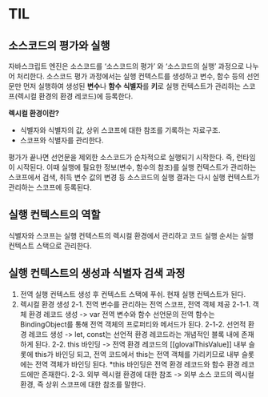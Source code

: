 # TIL 

## 소스코드의 평가와 실행

자바스크립트 엔진은 소스코드를 ‘소스코드의 평가’ 와 ‘소스코드의 실행’ 과정으로 나누어 처리한다.
소스코드 평가 과정에서는 실행 컨텍스트를 생성하고 변수, 함수 등의 선언문만 먼저 실행하여 생성된
 **변수**나 **함수** **식별자**를 **키**로 실행 컨텍스트가 관리하는 스코프(렉시컬 환경의 환경 레코드)에
등록한다. 

**렉시컬 환경이란?**
- 식별자와 식별자의 값, 상위 스코프에 대한 참조를 기록하는 자료구조.
- 스코프와 식별자를 관리한다.

평가가 끝나면 선언문을 제외한 소스코드가 순차적으로 실행되기 시작한다. 즉, 런타임이 시작된다.
이때 실행에 필요한 정보(변수, 함수의 참조)를 실행 컨텍스트가 관리하는 스코프에서 검색, 취득
변수 값의 변경 등 소스코드의 실행 결과는 다시 실행 컨텍스트가 관리하는 스코프에 등록된다.

## 실행 컨텍스트의 역할

식별자와 스코프는 실행 컨텍스트의 렉시컬 환경에서 관리하고 코드 실행 순서는 실행 컨텍스트 스택으로 관리한다.

## 실행 컨텍스트의 생성과 식별자 검색 과정

1. 전역 실행 컨텍스트 생성 후 컨텍스트 스택에 푸쉬. 현재 실행 컨텍스트가 된다.
2. 렉시컬 환경 생성
2-1. 전역 변수를 관리하는 전역 스코프, 전역 객체 제공
2-1-1. 객체 환경 레코드 생성
-> var 전역 변수와 함수 선언문의 전역 함수는 BindingObject를 통해 전역 객체의 프로퍼티와 
메서드가 된다.
2-1-2. 선언적 환경 레코드 생성
-> let, const는 선언적 환경 레코드라는 개념적인 블록 내에 존재하게 된다.
2-2. this 바인딩
-> 전역 환경 레코드의 [[glovalThisValue]] 내부 슬롯에 this가 바인딩 되고,
전역 코드에서 this는 전역 객체를 가리키므로 내부 슬롯에는 전역 객체가 바인딩 된다.
*this 바인딩은 전역 환경 레코드와 함수 환경 레코드에만 존재한다.
2-3. 외부 렉시컬 환경에 대한 참조
-> 외부 소스 코드의 렉시컬 환경, 즉 상위 스코프에 대한 참조를 말한다.
